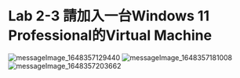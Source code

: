 # Lab 2-3 請加入一台Windows 11 Professional的Virtual Machine 
![messageImage_1648357129440](https://user-images.githubusercontent.com/89715433/160267353-d021e246-bb03-47c7-92ab-22fa3288d077.jpg)
![messageImage_1648357181008](https://user-images.githubusercontent.com/89715433/160267356-5cd5a272-ae88-4422-891f-dffe6af29221.jpg)
![messageImage_1648357203662](https://user-images.githubusercontent.com/89715433/160267365-5c28da91-9364-4433-915d-35b5e4f8c9f0.jpg)

